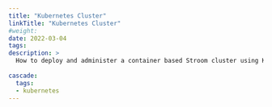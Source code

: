 ```yaml
---
title: "Kubernetes Cluster"
linkTitle: "Kubernetes Cluster"
#weight:
date: 2022-03-04
tags:
description: >
  How to deploy and administer a container based Stroom cluster using Kubernetes.
  
cascade:
  tags: 
  - kubernetes
---
```


